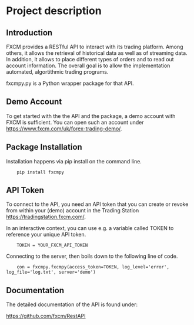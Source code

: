 # Project description

## Introduction
FXCM provides a RESTful API to interact with its trading platform. Among others, it allows the retrieval of historical data as well as of streaming data. In addition, it allows to place different types of orders and to read out account information. The overall goal is to allow the implementation automated, algortithmic trading programs.

fxcmpy.py is a Python wrapper package for that API.

## Demo Account
To get started with the the API and the package, a demo account with FXCM is sufficient. You can open such an account under https://www.fxcm.com/uk/forex-trading-demo/.

## Package Installation
Installation happens via pip install on the command line.

		pip install fxcmpy

## API Token
To connect to the API, you need an API token that you can create or revoke from within your (demo) account in the Trading Station https://tradingstation.fxcm.com/.

In an interactive context, you can use e.g. a variable called TOKEN to reference your unique API token.

		TOKEN = YOUR_FXCM_API_TOKEN
Connecting to the server, then boils down to the following line of code.

		con = fxcmpy.fxcmpy(access_token=TOKEN, log_level='error', log_file='log.txt', server='demo')

## Documentation
The detailed documentation of the API is found under:

https://github.com/fxcm/RestAPI
